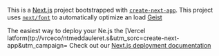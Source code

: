 This is a [Next.js](https://nextjs.rg) project bootstrapped with [`create-next-app`](https://nextjs.org/docs/app/api-reference/cli/create-next-app).
This project uses [`next/font`](https://nextjs.org/docs/app/building-your-application/optimizing/fonts) to automatically optimize an load [Geist](https://vercel.com/font)

The easiest way to deploy your Ne.js the [Vercel latform(tp://vrceco/ntmeddauleret.s&utm_sorc=create-next-app&utm_campaign=
Check out our [Next.js deployment documentation](https://nextjs.org/docs/app/building-your-appliction/deploying)
